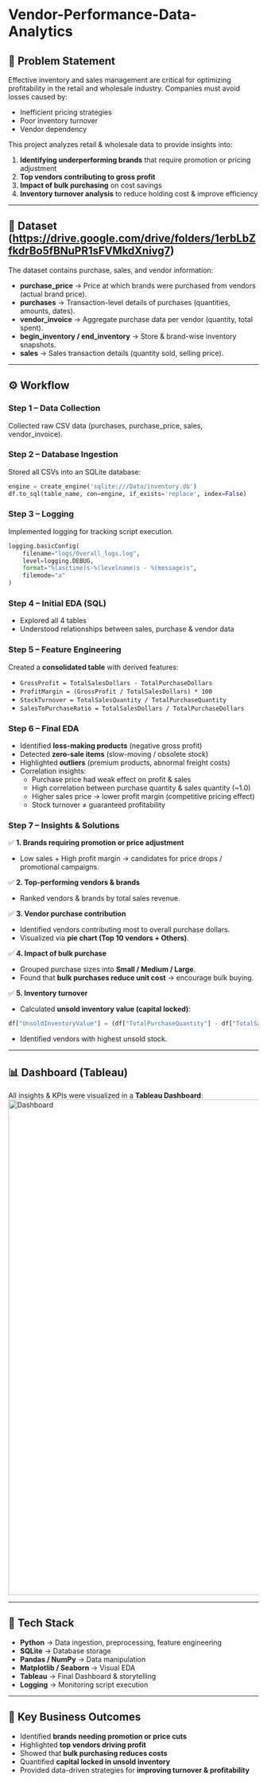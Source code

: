 # Vendor-Performance-Data-Analytics

## 📌 Problem Statement  
Effective inventory and sales management are critical for optimizing profitability in the retail and wholesale industry. Companies must avoid losses caused by:  

- Inefficient pricing strategies  
- Poor inventory turnover  
- Vendor dependency  

This project analyzes retail & wholesale data to provide insights into:  

1. **Identifying underperforming brands** that require promotion or pricing adjustment  
2. **Top vendors contributing to gross profit**  
3. **Impact of bulk purchasing** on cost savings  
4. **Inventory turnover analysis** to reduce holding cost & improve efficiency  

---

## 📂 Dataset  (https://drive.google.com/drive/folders/1erbLbZfkdrBo5fBNuPR1sFVMkdXnivg7)
The dataset contains purchase, sales, and vendor information:  

- **purchase_price** → Price at which brands were purchased from vendors (actual brand price).  
- **purchases** → Transaction-level details of purchases (quantities, amounts, dates).  
- **vendor_invoice** → Aggregate purchase data per vendor (quantity, total spent).  
- **begin_inventory / end_inventory** → Store & brand-wise inventory snapshots.  
- **sales** → Sales transaction details (quantity sold, selling price).  

---

## ⚙️ Workflow  

### **Step 1 – Data Collection**  
Collected raw CSV data (purchases, purchase_price, sales, vendor_invoice).  

### **Step 2 – Database Ingestion**  
Stored all CSVs into an SQLite database:  
```python
engine = create_engine('sqlite:///Data/inventory.db')
df.to_sql(table_name, con=engine, if_exists='replace', index=False)
```

### **Step 3 – Logging**  
Implemented logging for tracking script execution.  
```python
logging.basicConfig(
    filename="logs/Overall_logs.log",
    level=logging.DEBUG,
    format="%(asctime)s-%(levelname)s - %(message)s",
    filemode="a"
)
```

### **Step 4 – Initial EDA (SQL)**  
- Explored all 4 tables  
- Understood relationships between sales, purchase & vendor data  

### **Step 5 – Feature Engineering**  
Created a **consolidated table** with derived features:  
- `GrossProfit = TotalSalesDollars - TotalPurchaseDollars`  
- `ProfitMargin = (GrossProfit / TotalSalesDollars) * 100`  
- `StockTurnover = TotalSalesQuantity / TotalPurchaseQuantity`  
- `SalesToPurchaseRatio = TotalSalesDollars / TotalPurchaseDollars`  

### **Step 6 – Final EDA**  
- Identified **loss-making products** (negative gross profit)  
- Detected **zero-sale items** (slow-moving / obsolete stock)  
- Highlighted **outliers** (premium products, abnormal freight costs)  
- Correlation insights:  
  - Purchase price had weak effect on profit & sales  
  - High correlation between purchase quantity & sales quantity (~1.0)  
  - Higher sales price → lower profit margin (competitive pricing effect)  
  - Stock turnover ≠ guaranteed profitability  

### **Step 7 – Insights & Solutions**  

✅ **1. Brands requiring promotion or price adjustment**  
- Low sales + High profit margin → candidates for price drops / promotional campaigns.  

✅ **2. Top-performing vendors & brands**  
- Ranked vendors & brands by total sales revenue.  

✅ **3. Vendor purchase contribution**  
- Identified vendors contributing most to overall purchase dollars.  
- Visualized via **pie chart (Top 10 vendors + Others)**.  

✅ **4. Impact of bulk purchase**  
- Grouped purchase sizes into **Small / Medium / Large**.  
- Found that **bulk purchases reduce unit cost** → encourage bulk buying.  

✅ **5. Inventory turnover**  
- Calculated **unsold inventory value (capital locked)**:  
```python
df["UnsoldInventoryValue"] = (df["TotalPurchaseQuantity"] - df["TotalSalesQuantity"]) * df["PurchasePrice"]
```
- Identified vendors with highest unsold stock.  

---

## 📊 Dashboard (Tableau)  

All insights & KPIs were visualized in a **Tableau Dashboard**:  
<img width="1919" height="997" alt="Dashboard" src="https://github.com/user-attachments/assets/28e77cfc-9aec-4af2-a825-52b16faff83c" />

  

---

## 🚀 Tech Stack  
- **Python** → Data ingestion, preprocessing, feature engineering  
- **SQLite** → Database storage  
- **Pandas / NumPy** → Data manipulation  
- **Matplotlib / Seaborn** → Visual EDA  
- **Tableau** → Final Dashboard & storytelling  
- **Logging** → Monitoring script execution  

---

## 📌 Key Business Outcomes  
- Identified **brands needing promotion or price cuts**  
- Highlighted **top vendors driving profit**  
- Showed that **bulk purchasing reduces costs**  
- Quantified **capital locked in unsold inventory**  
- Provided data-driven strategies for **improving turnover & profitability**  



